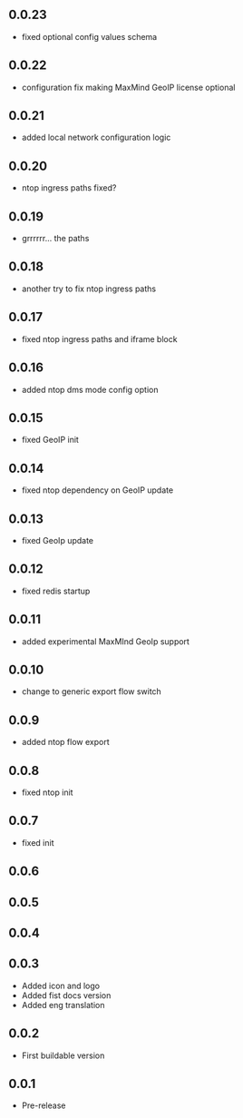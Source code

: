 <!-- https://developers.home-assistant.io/docs/add-ons/presentation#keeping-a-changelog -->

## 0.0.23

- fixed optional config values schema

## 0.0.22

- configuration fix making MaxMind GeoIP license optional

## 0.0.21

- added local network configuration logic

## 0.0.20

- ntop ingress paths fixed?

## 0.0.19

- grrrrrr... the paths

## 0.0.18

- another try to fix ntop ingress paths

## 0.0.17

- fixed ntop ingress paths and iframe block

## 0.0.16

- added ntop dms mode config option

## 0.0.15

- fixed GeoIP init

## 0.0.14

- fixed ntop dependency on GeoIP update

## 0.0.13

- fixed GeoIp update

## 0.0.12

- fixed redis startup

## 0.0.11

- added experimental MaxMInd GeoIp support

## 0.0.10

- change to generic export flow switch

## 0.0.9

- added ntop flow export

## 0.0.8

- fixed ntop init

## 0.0.7

- fixed init

## 0.0.6

## 0.0.5

## 0.0.4

## 0.0.3

- Added icon and logo
- Added fist docs version
- Added eng translation

## 0.0.2

- First buildable version

## 0.0.1

- Pre-release


